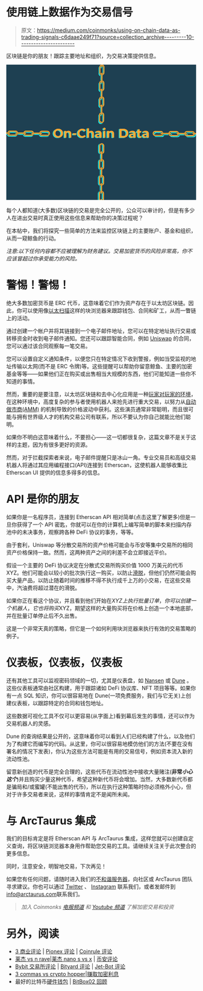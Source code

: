 # 使用链上数据作为交易信号

> 原文：<https://medium.com/coinmonks/using-on-chain-data-as-trading-signals-c6daae249f71?source=collection_archive---------10----------------------->

区块链是你的朋友！跟踪主要地址和组织，为交易决策提供信息。

![](img/1905b353fcf29d1ae3869a95fbe3a706.png)

每个人都知道(大多数)区块链的交易是完全公开的，公众可以审计的，但是有多少人在进出交易时真正使用这些信息来帮助你的决策过程呢？

在本帖中，我们将探究一些简单的方法来监控区块链上的主要账户、基金和组织，从而一窥鲸鱼的行动。

*注意:以下任何内容都不应被理解为财务建议。交易加密货币的风险非常高，你不应该冒超过你承受能力的风险。*

# 警惕！警惕！

绝大多数加密货币是 ERC 代币，这意味着它们作为资产存在于以太坊区块链。因此，你可以使用像[以太扫描](http://www.etherscan.io)这样的块浏览器来跟踪钱包、合同和矿工，从而一瞥链上的活动。

通过创建一个帐户并将其链接到一个电子邮件地址，您可以在特定地址执行交易或转移资金时收到电子邮件通知。您还可以跟踪智能合同，例如 [Uniswap](https://etherscan.io/address/0x68b3465833fb72a70ecdf485e0e4c7bd8665fc45) 的合同，您可以通过该合同观察每一笔交易。

您可以设置自定义通知条件，以便您只在特定情况下收到警报，例如当受监视的地址传输以太网(而不是 ERC 令牌)等。这些提醒可以帮助你留意鲸鱼、主要的加密基金等等——如果他们正在购买或出售相当大规模的东西，他们可能知道一些你不知道的事情。

然而，重要的是要注意，以太坊区块链和去中心化应用是一种[玩家对玩家的环境](/@danrobinson/ethereum-is-a-dark-forest-ecc5f0505dff)，在这种环境中，高度复杂的参与者使用机器人来抢先进行重大交易，以努力从[自动做市商(AMM)](https://www.coindesk.com/learn/2021/08/20/what-is-an-automated-market-maker/) 的机制导致的价格波动中获利。这些演员通常非常聪明，而且很可能与拥有世界级人才的机构交易公司有联系，所以不要认为你自己就能比他们聪明。

如果你不明白这意味着什么，不要担心——这一切都很复杂，这篇文章不是关于这样的主题，因为有很多更好的资源。

然而，对于拦截探索者来说，电子邮件提醒只是冰山一角。专业交易员和高级交易机器人将通过其应用编程接口(API)连接到 Etherscan，这使机器人能够收集比 Etherscan UI 提供的信息多得多的信息。

# API 是你的朋友

如果你是一名程序员，连接到 Etherscan API 相对简单(点击这里了解更多)但是一旦你获得了一个 API 密匙，你就可以在你的计算机上编写简单的脚本来扫描内存池中的未决事务，观察跨各种 DeFi 协议的事务，等等。

由于套利，Uniswap 等分散交易所的资产价格可能会与币安等集中交易所的相同资产价格保持一致。然而，这两种资产之间的利差不会立即接近平价。

假设一个主要的 DeFi 协议决定在分散式交易所购买价值 1000 万美元的代币 XYZ。他们可能会以较小的批次执行这一购买，以防止[滑脱](https://www.investopedia.com/terms/s/slippage.asp)，但他们仍然可能会购买大量产品，以防止随着时间的推移不得不执行成千上万的小交易，在这些交易中，汽油费将超过潜在的滑脱。

如果你正在看这个协议，并且看到他们开始在$XYZ 上执行批量订单，你可以创建一个机器人，它也将购买$XYZ，期望这样的大量购买将在价格上创造一个本地底部，并在批量订单停止后不久出售。

这是一个非常天真的策略，但它是一个如何利用块浏览器来执行有效的交易策略的例子。

# 仪表板，仪表板，仪表板

还有其他工具可以监视密码领域的一切，尤其是仪表盘，如 [Nansen](https://www.nansen.ai/) 或 [Dune](http://www.dune.xyz) 。这些仪表板通常由社区构建，用于跟踪诸如 DeFi 协议库、NFT 项目等等。如果你有一点 SQL 知识，你可以很容易地在 Dune(一项免费服务，我们与它无关)上创建仪表板，以跟踪特定的合同和钱包地址。

这些数据可视化工具不仅可以更容易(从字面上)看到幕后发生的事情，还可以作为交易机器人的灵感。

Dune 的查询结果是公开的，这意味着你可以看到人们已经构建了什么，以及他们为了构建它而编写的代码。从这里，你可以很容易地模仿他们的方法(不要在没有署名的情况下发表)，你认为这些方法可能是有用的交易信号，例如资本流入新的流动性池。

留意新创造的代币是完全合理的，这些代币在流动性池中接收大量赌注(**非常*小心这个***)并且购买少量这种代币，希望这种新代币将会增加。当然，大多数新代币都是骗局和/或蜜罐(不能出售的代币)，所以在执行这种策略时你必须格外小心，但对于许多交易者来说，这样的事情肯定不是闻所未闻。

# 与 ArcTaurus 集成

我们的目标肯定是将 Etherscan API 与 ArcTaurus 集成，这样您就可以创建自定义查询，将区块链浏览器本身用作帮助您交易的工具。请继续关注关于此次整合的更多信息。

同时，注意安全，明智地交易，下次再见！

如果您有任何问题，请随时进入我们的[不和谐服务器](https://discord.gg/mymcmcfS5a)，向社区或 ArcTaurus 团队寻求建议。你也可以通过 [Twitter](https://twitter.com/arctaurushq) 、 [Instagram](https://www.instagram.com/arctaurushq) 联系我们，或者发邮件到[info@arctaurus.com](http://info@arctaurus.com/)联系我们。

> *加入 Coinmonks* [*电报频道*](https://t.me/coincodecap) *和* [*Youtube 频道*](https://www.youtube.com/c/coinmonks/videos) *了解加密交易和投资*

# 另外，阅读

*   [3 商业评论](/coinmonks/3commas-review-an-excellent-crypto-trading-bot-2020-1313a58bec92) | [Pionex 评论](https://coincodecap.com/pionex-review-exchange-with-crypto-trading-bot) | [Coinrule 评论](/coinmonks/coinrule-review-2021-a-beginner-friendly-crypto-trading-bot-daf0504848ba)
*   [莱杰 vs n rave](/coinmonks/ledger-vs-ngrave-zero-7e40f0c1d694)|[莱杰 nano s vs x](/coinmonks/ledger-nano-s-vs-x-battery-hardware-price-storage-59a6663fe3b0) | [币安评论](/coinmonks/binance-review-ee10d3bf3b6e)
*   [Bybit 交易所评论](/coinmonks/bybit-exchange-review-dbd570019b71) | [Bityard 评论](https://coincodecap.com/bityard-reivew) | [Jet-Bot 评论](https://coincodecap.com/jet-bot-review)
*   [3 commas vs crypto hopper](/coinmonks/3commas-vs-pionex-vs-cryptohopper-best-crypto-bot-6a98d2baa203)|[赚取加密利息](/coinmonks/earn-crypto-interest-b10b810fdda3)
*   最好的比特币[硬件钱包](/coinmonks/hardware-wallets-dfa1211730c6) | [BitBox02 回顾](/coinmonks/bitbox02-review-your-swiss-bitcoin-hardware-wallet-c36c88fff29)